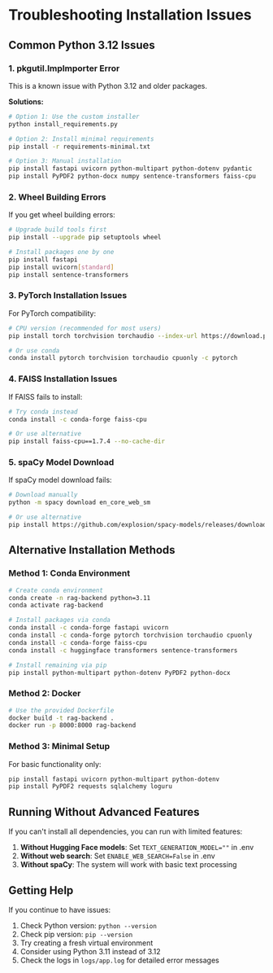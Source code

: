 # Troubleshooting Installation Issues

## Common Python 3.12 Issues

### 1. pkgutil.ImpImporter Error
This is a known issue with Python 3.12 and older packages.

**Solutions:**
```bash
# Option 1: Use the custom installer
python install_requirements.py

# Option 2: Install minimal requirements
pip install -r requirements-minimal.txt

# Option 3: Manual installation
pip install fastapi uvicorn python-multipart python-dotenv pydantic
pip install PyPDF2 python-docx numpy sentence-transformers faiss-cpu
```

### 2. Wheel Building Errors
If you get wheel building errors:

```bash
# Upgrade build tools first
pip install --upgrade pip setuptools wheel

# Install packages one by one
pip install fastapi
pip install uvicorn[standard]
pip install sentence-transformers
```

### 3. PyTorch Installation Issues
For PyTorch compatibility:

```bash
# CPU version (recommended for most users)
pip install torch torchvision torchaudio --index-url https://download.pytorch.org/whl/cpu

# Or use conda
conda install pytorch torchvision torchaudio cpuonly -c pytorch
```

### 4. FAISS Installation Issues
If FAISS fails to install:

```bash
# Try conda instead
conda install -c conda-forge faiss-cpu

# Or use alternative
pip install faiss-cpu==1.7.4 --no-cache-dir
```

### 5. spaCy Model Download
If spaCy model download fails:

```bash
# Download manually
python -m spacy download en_core_web_sm

# Or use alternative
pip install https://github.com/explosion/spacy-models/releases/download/en_core_web_sm-3.7.1/en_core_web_sm-3.7.1-py3-none-any.whl
```

## Alternative Installation Methods

### Method 1: Conda Environment
```bash
# Create conda environment
conda create -n rag-backend python=3.11
conda activate rag-backend

# Install packages via conda
conda install -c conda-forge fastapi uvicorn
conda install -c conda-forge pytorch torchvision torchaudio cpuonly
conda install -c conda-forge faiss-cpu
conda install -c huggingface transformers sentence-transformers

# Install remaining via pip
pip install python-multipart python-dotenv PyPDF2 python-docx
```

### Method 2: Docker
```bash
# Use the provided Dockerfile
docker build -t rag-backend .
docker run -p 8000:8000 rag-backend
```

### Method 3: Minimal Setup
For basic functionality only:

```bash
pip install fastapi uvicorn python-multipart python-dotenv
pip install PyPDF2 requests sqlalchemy loguru
```

## Running Without Advanced Features

If you can't install all dependencies, you can run with limited features:

1. **Without Hugging Face models**: Set `TEXT_GENERATION_MODEL=""` in .env
2. **Without web search**: Set `ENABLE_WEB_SEARCH=False` in .env
3. **Without spaCy**: The system will work with basic text processing

## Getting Help

If you continue to have issues:

1. Check Python version: `python --version`
2. Check pip version: `pip --version`
3. Try creating a fresh virtual environment
4. Consider using Python 3.11 instead of 3.12
5. Check the logs in `logs/app.log` for detailed error messages